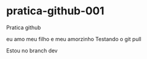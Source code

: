 # pratica-github-001
Pratica github

eu amo meu filho e meu amorzinho
Testando o git pull

Estou no branch dev